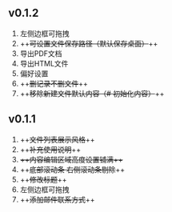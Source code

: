 ## v0.1.2
1. 左侧边框可拖拽
2. ++~~可设置文件保存路径（默认保存桌面）~~++
3. 导出PDF文档
4. 导出HTML文件
5. 偏好设置
6. ++~~删记录不删文件~~++
7. ++~~移除新建文件默认内容（# 初始化内容）~~++
























## v0.1.1
1. ++~~文件列表展示风格~~++
2. ++~~补充使用说明~~++
3. ~~++内容编辑区域高度设置铺满++~~
4. ++~~底部滚动条 右侧滚动条剔除~~++
5. ++~~修改标题~~++
6. 左侧边框可拖拽
7. ++~~添加邮件联系方式~~++